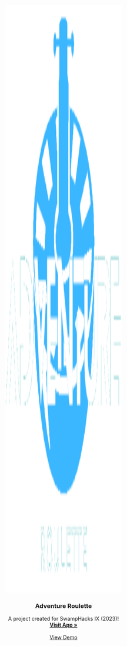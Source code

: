 # 


<!-- PROJECT LOGO -->
<br />
<div align="center">
  <a href="https://github.com/colintle/swamphack-2023">
    <img src="Logo.png" alt="Logo" width="320" height="1600">
  </a>

  <h3 align="center">Adventure Roulette</h3>

  <p align="center">
    A project created for SwampHacks IX (2023)!
    <br />
    <a href="https://github.com/"><strong>Visit App »</strong></a>
    <br />
    <br />
    <a href="https://www.youtube.com/">View Demo</a>
  </p>
</div>
